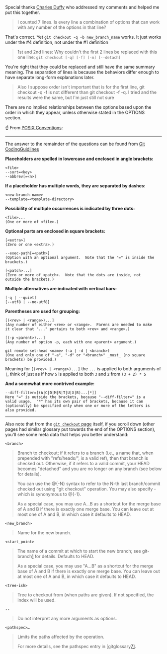 Special thanks [Charles Duffy](https://stackoverflow.com/users/14122/charles-duffy) who addressed my comments and helped me put this together.

> I counted 7 lines. Is every line a combination of options that can work with any number of the options in that line?

That's correct. Yet `git checkout -q -b new_branch_name` works. It just works under the #4 definition, not under the #1 definition

> 1st and 2nd lines: Why couldn't the first 2 lines be replaced with this one line: `git checkout [-q] [-f] [-m] [--detach]`

You're right that they could be replaced and still have the same summary meaning. The separation of lines is because the behaviors differ enough to have separate long-form explanations later.

> Also I suppose order isn't important that is for the first line, git checkout -q -f is not different than git checkout -f -q. I tried and the results were the same, but I'm just still not sure

There are no implied relationships between the options based upon the order in which they appear, unless otherwise stated in the OPTIONS section.

☝️ From [POSIX Conventions](https://pubs.opengroup.org/onlinepubs/9699919799/basedefs/V1_chap12.html):

------

The answer to the remainder of the questions can be found from [Git CodingGuidlines](https://github.com/git/git/blob/master/Documentation/CodingGuidelines)

**Placeholders are spelled in lowercase and enclosed in angle brackets:**

```
<file>
--sort=<key>
--abbrev[=<n>]
```

**If a placeholder has multiple words, they are separated by dashes:**

```
<new-branch-name>
--template=<template-directory>
```

**Possibility of multiple occurrences is indicated by three dots:**

```
<file>...
(One or more of <file>.)
```

**Optional parts are enclosed in square brackets:**

```
[<extra>]
(Zero or one <extra>.)

--exec-path[=<path>]
(Option with an optional argument.  Note that the "=" is inside the
brackets.)

[<patch>...]
(Zero or more of <patch>.  Note that the dots are inside, not
outside the brackets.)
```

**Multiple alternatives are indicated with vertical bars:**

```
[-q | --quiet]
[--utf8 | --no-utf8]
```

**Parentheses are used for grouping:**

```
[(<rev> | <range>)...]
(Any number of either <rev> or <range>.  Parens are needed to make
it clear that "..." pertains to both <rev> and <range>.)

[(-p <parent>)...]
(Any number of option -p, each with one <parent> argument.)

git remote set-head <name> (-a | -d | <branch>)
(One and only one of "-a", "-d" or "<branch>" _must_ (no square
brackets) be provided.)
```

Meaning for `[(<rev> | <range>)...]` the `...` is applied to both arguments of `|`, think of just as if how `5` is applied to both `3` and `2` from `(3 + 2) * 5`

**And a somewhat more contrived example:**

```
--diff-filter=[(A|C|D|M|R|T|U|X|B)...[*]]
Here "=" is outside the brackets, because "--diff-filter=" is a
valid usage.  "*" has its own pair of brackets, because it can
(optionally) be specified only when one or more of the letters is
also provided.
```

------

Also note that from the [`git checkout` page](https://git-scm.com/docs/git-checkout#Documentation/git-checkout.txt-ltbranchgt) itself, if you scroll down (other pages had similar glossary put towards the end of the OPTIONS section), you'll see some meta data that helps you better understand:

```
<branch>
```

> Branch to checkout; if it refers to a branch (i.e., a name that, when prepended with "refs/heads/", is a valid ref), then that branch is checked out. Otherwise, if it refers to a valid commit, your HEAD becomes "detached" and you are no longer on any branch (see below for details).
>
> You can use the @{-N} syntax to refer to the N-th last branch/commit checked out using "git checkout" operation. You may also specify - which is synonymous to @{-1}.
>
> As a special case, you may use A...B as a shortcut for the merge base of A and B if there is exactly one merge base. You can leave out at most one of A and B, in which case it defaults to HEAD.

```
<new_branch>
```

> Name for the new branch.

```
<start_point>
```

> The name of a commit at which to start the new branch; see git-branch[1](https://unix.stackexchange.com/questions/11376/what-does-double-dash-mean) for details. Defaults to HEAD.
>
> As a special case, you may use "A...B" as a shortcut for the merge base of A and B if there is exactly one merge base. You can leave out at most one of A and B, in which case it defaults to HEAD.

```
<tree-ish>
```

> Tree to checkout from (when paths are given). If not specified, the index will be used.

```
--
```

> Do not interpret any more arguments as options.

```
<pathspec>…
```

> Limits the paths affected by the operation.
>
> For more details, see the pathspec entry in [gitglossary[7\]](https://git-scm.com/docs/gitglossary).